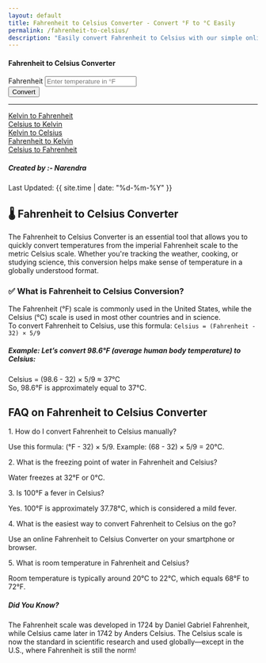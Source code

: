 ```yaml
---
layout: default
title: Fahrenheit to Celsius Converter - Convert °F to °C Easily
permalink: /fahrenheit-to-celsius/
description: "Easily convert Fahrenheit to Celsius with our simple online tool! Get quick and accurate temperature conversions in just a few clicks."
---
```


<div class="container mt-5">
  <div class="row justify-content-center">
    <div class="col-md-6">
      <div class="card shadow-sm">
        <div class="card-header bg-primary text-white text-center">
          <h4>Fahrenheit to Celsius Converter</h4>
        </div>
        <div class="card-body">
          <form id="converter-form">
            <div class="mb-3">
              <label for="fahrenheitInput" class="form-label">Fahrenheit</label>
              <input type="number" class="form-control" id="fahrenheitInput" placeholder="Enter temperature in °F">
            </div>
            <div class="mb-3 text-center">
              <button type="button" class="btn btn-primary" onclick="convertToCelsius()">Convert</button>
            </div>
            <div class="alert alert-info d-none font-monospace fs-3" id="result"></div>
          </form>
        </div>
      </div>
    </div>
  </div>
</div>

<hr>

<div class="row justify-content-center">
  <div class="col-auto">
    <a class="btn btn-light shadow-sm" href="/kelvin-to-fahrenheit">Kelvin to Fahrenheit</a>
  </div>
 
  <div class="col-auto">
    <a class="btn btn-light shadow-sm" href="/celsius-to-kelvin">Celsius to Kelvin</a>
  </div>
  <div class="col-auto">
    <a class="btn btn-light shadow-sm" href="/kelvin-to-celsius">Kelvin to Celsius</a>
  </div>
  <div class="col-auto">
    <a class="btn btn-light shadow-sm" href="/fahrenheit-to-kelvin">Fahrenheit to Kelvin</a>
  </div>
  <div class="col-auto">
    <a class="btn btn-light shadow-sm" href="/celsius-to-fahrenheit">Celsius to Fahrenheit</a>
  </div>
</div>



<!-- Article Content -->
<div class="article-container">
      <div class="d-flex flex-wrap justify-content-between align-items-center mb-4 pb-3 border-bottom">
        <div class="d-flex align-items-center">
          <div class="bg-light p-2 rounded-circle d-flex align-items-center justify-content-center me-3"> <i
              class="fas fa-user text-primary"></i>
          </div>
          <div>
            <h5 class="mb-0">Created by :- Narendra</h5>
          </div>
        </div>
        <div class="text-muted"><i class="fas fa-calendar me-1"></i>Last Updated: {{ site.time | date: "%d-%m-%Y" }} </div>
      </div>
      <!-- What is Section1 -->
 <section class="mb-5">
   <h1>🌡️ Fahrenheit to Celsius Converter</h1>
     <p>The Fahrenheit to Celsius Converter is an essential tool that allows you to quickly convert temperatures from the imperial Fahrenheit scale to the metric Celsius scale. Whether you're tracking the weather, cooking, or studying science, this conversion helps make sense of temperature in a globally understood format.</p>
      <h3 class="p-3">✅ What is Fahrenheit to Celsius Conversion? </h3>
      <p>The Fahrenheit (°F) scale is commonly used in the United States, while the Celsius (°C) scale is used in most other countries and in science.<br>To convert Fahrenheit to Celsius, use this formula: <code>Celsius = (Fahrenheit - 32) × 5/9</code></p>
      <div class="highlight-box">
         <h5><i class="fas fa-lightbulb text-warning me-2"></i>Example: Let’s convert 98.6°F (average human body temperature) to Celsius:</h5>
          <p class="mb-0"> Celsius = (98.6 - 32) × 5/9   ≈ 37°C <br>So, 98.6°F is approximately equal to 37°C.</p>
        </div>
      </section>
  <!-- FAQ Section -->
      <section class="mb-5">
        <h2 class="mb-4">FAQ on Fahrenheit to Celsius Converter</h2>
        <div class="card mb-3 border-0 bg-light">
          <div class="card-body ">
            <div class="fw-bold text-primary">1. How do I convert Fahrenheit to Celsius manually?</div>
            <p class="mb-0"> Use this formula: (°F - 32) × 5/9. Example: (68 - 32) × 5/9 = 20°C. </p>
          </div>
        </div>
        <div class="card mb-3 border-0 bg-light">
          <div class="card-body ">
            <div class="fw-bold text-primary">2. What is the freezing point of water in Fahrenheit and Celsius?</div>
            <p class="mb-0">Water freezes at 32°F or 0°C.</p>
          </div>
        </div>
        <div class="card mb-3 border-0 bg-light">
          <div class="card-body ">
            <div class="fw-bold text-primary">3. Is 100°F a fever in Celsius?</div>
            <p class="mb-0">Yes. 100°F is approximately 37.78°C, which is considered a mild fever.</p>
          </div>
        </div>
        <div class="card mb-3 border-0 bg-light">
          <div class="card-body ">
            <div class="fw-bold text-primary">4. What is the easiest way to convert Fahrenheit to Celsius on the go?</div>
            <p class="mb-0">Use an online Fahrenheit to Celsius Converter on your smartphone or browser.</p>
          </div>
        </div>
        <div class="card mb-3 border-0 bg-light">
          <div class="card-body ">
            <div class="fw-bold text-primary">5. What is room temperature in Fahrenheit and Celsius?</div>
            <p class="mb-0">Room temperature is typically around 20°C to 22°C, which equals 68°F to 72°F. </p>
          </div>
        </div>
      </section>
      <!-- Did You Know? -->
      <div class="card border-0 bg-light mb-2">
        <div class="card-body">
          <h5 class="d-flex align-items-center"><i class="fas fa-info-circle me-3 text-primary"></i>Did You Know? </h5>
          <p class="mb-0"> The Fahrenheit scale was developed in 1724 by Daniel Gabriel Fahrenheit, while Celsius came later in 1742 by Anders Celsius. The Celsius scale is now the standard in scientific research and used globally—except in the U.S., where Fahrenheit is still the norm! </p>
        </div>
      </div>
    </div>

  <script src="{{ '/assets/js/fahrenheit-to-celsius.js' | relative_url }}"></script>